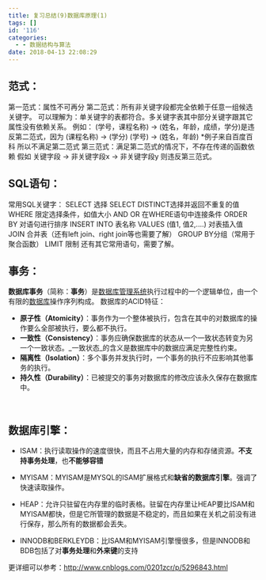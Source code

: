 ```yaml
---
title: 复习总结(9)数据库原理(1)
tags: []
id: '116'
categories:
  - - 数据结构与算法
date: 2018-04-13 22:08:29
---
```


## 范式：

第一范式：属性不可再分 第二范式：所有非关键字段都完全依赖于任意一组候选关键字。 可以理解为：单关键字的表都符合。多关键字表其中部分关键字跟其它属性没有依赖关系。 例如： (学号，课程名称) → (姓名，年龄，成绩，学分)是违反第二范式，因为 (课程名称) → (学分) (学号) → (姓名，年龄) \*例子来自百度百科 所以不满足第二范式 第三范式：满足第二范式的情况下，不存在传递的函数依赖 假如 关键字段 → 非关键字段x → 非关键字段y 则违反第三范式。    

## SQL语句：

常用SQL关键字： SELECT 选择 SELECT DISTINCT选择并返回不重复的值 WHERE 限定选择条件，如值大小 AND OR 在WHERE语句中连接条件 ORDER BY 对语句进行排序 INSERT INTO 表名称 VALUES (值1, 值2,....) 对表插入值 JOIN 合并表（还有left join、right join等也需要了解） GROUP BY分组（常用于聚合函数） LIMIT 限制 还有其它常用语句，需要了解。

## 事务：

**数据库事务**（简称：**事务**）是[数据库管理系统](https://zh.wikipedia.org/wiki/%E6%95%B0%E6%8D%AE%E5%BA%93%E7%AE%A1%E7%90%86%E7%B3%BB%E7%BB%9F "数据库管理系统")执行过程中的一个逻辑单位，由一个有限的[数据库](https://zh.wikipedia.org/wiki/%E6%95%B0%E6%8D%AE%E5%BA%93 "数据库")操作序列构成。 数据库的ACID特征：

*   **原子性（Atomicity）**：事务作为一个整体被执行，包含在其中的对数据库的操作要么全部被执行，要么都不执行。
*   **一致性（Consistency）**：事务应确保数据库的状态从一个一致状态转变为另一个一致状态。_一致状态_的含义是数据库中的数据应满足完整性约束。
*   **隔离性（Isolation）**：多个事务并发执行时，一个事务的执行不应影响其他事务的执行。
*   **持久性（Durability）**：已被提交的事务对数据库的修改应该永久保存在数据库中。

 

## 数据库引擎：

*   ISAM：执行读取操作的速度很快，而且不占用大量的内存和存储资源。**不支持事务处理**，也**不能够容错**
*   MYISAM：MYISAM是MYSQL的ISAM扩展格式和**缺省的数据库引擎**。强调了快速读取操作。
    
*   HEAP：允许只驻留在内存里的临时表格。驻留在内存里让HEAP要比ISAM和MYISAM都快，但是它所管理的数据是不稳定的，而且如果在关机之前没有进行保存，那么所有的数据都会丢失。
*   INNODB和BERKLEYDB：比ISAM和MYISAM引擎慢很多，但是INNODB和BDB包括了对**事务处理**和**外来键**的支持
    

更详细可以参考：http://www.cnblogs.com/0201zcr/p/5296843.html